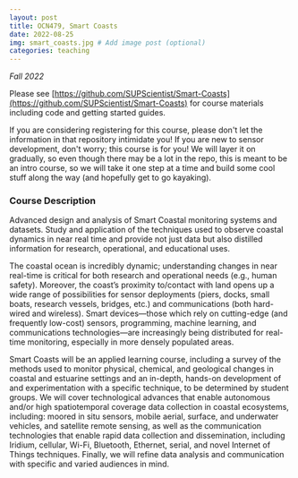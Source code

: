 ```yaml
---
layout: post
title: OCN479, Smart Coasts
date: 2022-08-25
img: smart_coasts.jpg # Add image post (optional)
categories: teaching
---
```


*Fall 2022*

Please see [https://github.com/SUPScientist/Smart-Coasts](https://github.com/SUPScientist/Smart-Coasts) for course materials including code and getting started guides.

If you are considering registering for this course, please don't let the information in that repository intimidate you! If you are new to sensor development, don't worry; this course is for you! We will layer it on gradually, so even though there may be a lot in the repo, this is meant to be an intro course, so we will take it one step at a time and build some cool stuff along the way (and hopefully get to go kayaking).

### Course Description
Advanced design and analysis of Smart Coastal monitoring systems and datasets. Study and application of the techniques used to observe coastal dynamics in near real time and provide not just data but also distilled information for research, operational, and educational uses.

The coastal ocean is incredibly dynamic; understanding changes in near real-time is critical for both research and operational needs (e.g., human safety). Moreover, the coast’s proximity to/contact with land opens up a wide range of possibilities for sensor deployments (piers, docks, small boats, research vessels, bridges, etc.) and communications (both hard-wired and wireless). Smart devices—those which rely on cutting-edge (and frequently low-cost) sensors, programming, machine learning, and communications technologies—are increasingly being distributed for real-time monitoring, especially in more densely populated areas. 

Smart Coasts will be an applied learning course, including a survey of the methods used to monitor physical, chemical, and geological changes in coastal and estuarine settings and an in-depth, hands-on development of and experimentation with a specific technique, to be determined by student groups. We will cover technological advances that enable autonomous and/or high spatiotemporal coverage data collection in coastal ecosystems, including: moored in situ sensors, mobile aerial, surface, and underwater vehicles, and satellite remote sensing, as well as the communication technologies that enable rapid data collection and dissemination, including Iridium, cellular, Wi-Fi, Bluetooth, Ethernet, serial, and novel Internet of Things techniques. Finally, we will refine data analysis and communication with specific and varied audiences in mind. 